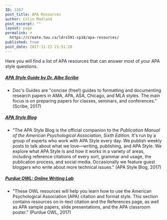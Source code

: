 ```yaml
---
ID: 1267
post_title: APA Resources
author: Colin Madland
post_excerpt: ""
layout: page
permalink: >
  https://create.twu.ca/ldrs591-sp18/apa-resources/
published: true
post_date: 2017-11-22 21:51:28
---
```

Here you will find a list of APA resources that can answer most of your APA style questions.

##### [APA Style Guide by Dr. Albe Scribe](http://www.docstyles.com/apaguide.html)

* Doc's Guides are "concise (free!) guides to formatting and documenting research papers in AMA, APA, ASA, Chicago, and MLA styles. The main focus is on preparing papers for classes, seminars, and conferences." (Scribe, 2017)

##### [APA Style Blog](http://blog.apastyle.org/apastyle/)

* "The APA Style Blog is the official companion to the _Publication Manual of the American Psychological Association, Sixth Edition._ It's run by a group of experts who work with APA Style every day. We publish weekly posts to talk about what we love—writing, publishing, and APA Style. We explore what APA Style is and how it works in a variety of areas, including reference citations of every sort, grammar and usage, the publication process, and social media. Occasionally we feature guest bloggers who write about more technical issues." (APA Style Blog, 2017)

##### [Purdue OWL: Online Writing Lab ](https://owl.english.purdue.edu/owl/section/2/10/)

* "These OWL resources will help you learn how to use the American Psychological Association (APA) citation and format style. This section contains resources on in-text citation and the References page, as well as APA sample papers, slide presentations, and the APA classroom poster." (Purdue OWL, 2017)